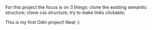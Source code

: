 For this project the focus is on 3 things:
    clone the existing semantic structure;
    clone css structure;
    try to make links clickable;

This is my first Odin project! Neat :)